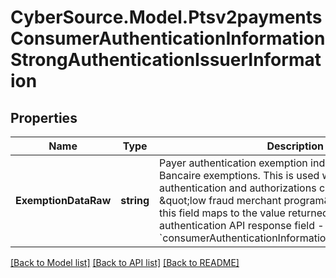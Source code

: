 # CyberSource.Model.Ptsv2paymentsConsumerAuthenticationInformationStrongAuthenticationIssuerInformation
## Properties

Name | Type | Description | Notes
------------ | ------------- | ------------- | -------------
**ExemptionDataRaw** | **string** | Payer authentication exemption indicator for Carte Bancaire exemptions.  This is used with unbundled authentication and authorizations calls, for example: \&quot;low fraud merchant program\&quot;. The value for this field maps to the value returned in the payer authentication API response field - &#x60;consumerAuthenticationInformation.exemptionDataRaw&#x60;.  | [optional] 

[[Back to Model list]](../README.md#documentation-for-models) [[Back to API list]](../README.md#documentation-for-api-endpoints) [[Back to README]](../README.md)

